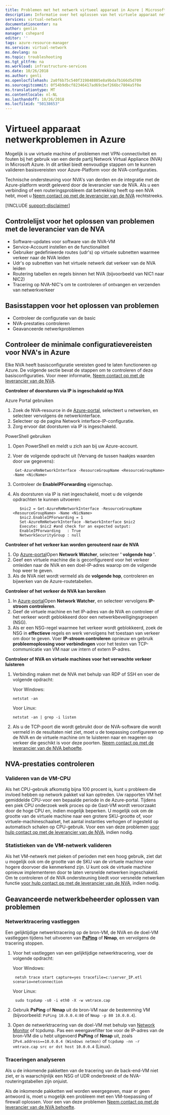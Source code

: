```yaml
---
title: Problemen met het netwerk virtueel apparaat in Azure | Microsoft Docs
description: Informatie over het oplossen van het virtuele apparaat netwerkproblemen in Azure.
services: virtual-network
documentationcenter: na
author: genlin
manager: cshepard
editor: ''
tags: azure-resource-manager
ms.service: virtual-network
ms.devlang: na
ms.topic: troubleshooting
ms.tgt_pltfrm: na
ms.workload: infrastructure-services
ms.date: 10/26/2018
ms.author: genli
ms.openlocfilehash: 2a0f6b75c540f319848805e8a9bda7b166d5d709
ms.sourcegitcommit: 0f54b9dbcf82346417ad69cbef266bc7804a5f0e
ms.translationtype: MT
ms.contentlocale: nl-NL
ms.lasthandoff: 10/26/2018
ms.locfileid: "50138653"
---
```

#  <a name="network-virtual-appliance-issues-in-azure"></a>Virtueel apparaat netwerkproblemen in Azure

Mogelijk is uw virtuele machine of problemen met VPN-connectiviteit en fouten bij het gebruik van een derde partij Network Virtual Appliance (NVA) in Microsoft Azure. In dit artikel biedt eenvoudige stappen om te kunnen valideren basisvereisten voor Azure-Platform voor de NVA-configuraties.

Technische ondersteuning voor NVA's van derden en de integratie met de Azure-platform wordt geleverd door de leverancier van de NVA. Als u een verbinding of een routeringsprobleem dat betrekking heeft op een NVA hebt, moet u [Neem contact op met de leverancier van de NVA](https://support.microsoft.com/help/2984655/support-for-azure-market-place-for-virtual-machines) rechtstreeks.

[!INCLUDE [support-disclaimer](../../includes/support-disclaimer.md)]

## <a name="checklist-for-troubleshooting-with-nva-vendor"></a>Controlelijst voor het oplossen van problemen met de leverancier van de NVA

- Software-updates voor software van de NVA-VM
- Service-Account instellen en de functionaliteit
- Gebruiker gedefinieerde routes (udr's) op virtuele subnetten waarmee verkeer naar de NVA leiden
- Udr's op subnetten van het virtuele netwerk dat verkeer van de NVA leiden
- Routering tabellen en regels binnen het NVA (bijvoorbeeld van NIC1 naar NIC2)
- Tracering op NVA-NIC's om te controleren of ontvangen en verzenden van netwerkverkeer

## <a name="basic-troubleshooting-steps"></a>Basisstappen voor het oplossen van problemen

- Controleer de configuratie van de basic
- NVA-prestaties controleren
- Geavanceerde netwerkproblemen

## <a name="check-the-minimum-configuration-requirements-for-nvas-on-azure"></a>Controleer de minimale configuratievereisten voor NVA's in Azure

Elke NVA heeft basisconfiguratie vereisten goed te laten functioneren op Azure. De volgende sectie bevat de stappen om te controleren of deze basisconfiguraties. Voor meer informatie, [Neem contact op met de leverancier van de NVA](https://support.microsoft.com/help/2984655/support-for-azure-market-place-for-virtual-machines).

**Controleer of doorsturen via IP is ingeschakeld op NVA**

Azure Portal gebruiken

1.  Zoek de NVA-resource in de [Azure-portal](https://portal.azure.com), selecteert u netwerken, en selecteer vervolgens de netwerkinterface.
2.  Selecteer op de pagina Network interface-IP-configuratie.
3.  Zorg ervoor dat doorsturen via IP is ingeschakeld.

PowerShell gebruiken

1. Open PowerShell en meldt u zich aan bij uw Azure-account.
2. Voer de volgende opdracht uit (Vervang de tussen haakjes waarden door uw gegevens):

        Get-AzureRmNetworkInterface -ResourceGroupName <ResourceGroupName> -Name <NicName>  

3. Controleer de **EnableIPForwarding** eigenschap.
 
4. Als doorsturen via IP is niet ingeschakeld, moet u de volgende opdrachten te kunnen uitvoeren:

          $nic2 = Get-AzureRmNetworkInterface -ResourceGroupName <ResourceGroupName> -Name <NicName>
          $nic2.EnableIPForwarding = 1
          Set-AzureRmNetworkInterface -NetworkInterface $nic2
          Execute: $nic2 #and check for an expected output:
          EnableIPForwarding   : True
          NetworkSecurityGroup : null

**Controleer of het verkeer kan worden gerouteerd naar de NVA**

1. Op [Azure-portal](https://portal.azure.com)Open **Network Watcher**, selecteer **' volgende hop '**.
2. Geef een virtuele machine die is geconfigureerd voor het verkeer omleiden naar de NVA en een doel-IP-adres waarop om de volgende hop weer te geven. 
3. Als de NVA niet wordt vermeld als de **volgende hop**, controleren en bijwerken van de Azure-routetabellen.

**Controleer of het verkeer de NVA kan bereiken**

1.  In [Azure-portal](https://portal.azure.com)Open **Network Watcher**, en selecteer vervolgens **IP-stroom controleren**. 
2.  Geef de virtuele machine en het IP-adres van de NVA en controleer of het verkeer wordt geblokkeerd door een netwerkbeveiligingsgroepen (NSG).
3.  Als er een NSG-regel waarmee het verkeer wordt geblokkeerd, zoek de NSG in **effectieve** regels en werk vervolgens het toestaan van verkeer om door te geven. Voer **IP-stroom controleren** opnieuw en gebruik **probleemoplossing voor verbindingen** voor het testen van TCP-communicatie van VM naar uw intern of extern IP-adres.

**Controleer of NVA en virtuele machines voor het verwachte verkeer luisteren**

1.  Verbinding maken met de NVA met behulp van RDP of SSH en voer de volgende opdracht:

    Voor Windows:

        netstat -an

    Voor Linux:

        netstat -an | grep -i listen
2.  Als u de TCP-poort die wordt gebruikt door de NVA-software die wordt vermeld in de resultaten niet ziet, moet u de toepassing configureren op de NVA en de virtuele machine om te luisteren naar en reageren op verkeer die geschikt is voor deze poorten. [Neem contact op met de leverancier van de NVA behoefte](https://support.microsoft.com/help/2984655/support-for-azure-market-place-for-virtual-machines).

## <a name="check-nva-performance"></a>NVA-prestaties controleren

### <a name="validate-vm-cpu"></a>Valideren van de VM-CPU

Als het CPU-gebruik afkomstig bijna 100 procent is, kunt u probleem die invloed hebben op network pakket val kan optreden. Uw rapporten VM het gemiddelde CPU-voor een bepaalde periode in de Azure-portal. Tijdens een piek CPU onderzoek welk proces op de Gast-VM wordt veroorzaakt door de hoge CPU en, indien mogelijk beperken. U mogelijk ook om de grootte van de virtuele machine naar een grotere SKU-grootte of, voor virtuele-machineschaalset, het aantal instanties verhogen of ingesteld op automatisch schalen op CPU-gebruik. Voor een van deze problemen [voor hulp contact op met de leverancier van de NVA](https://support.microsoft.com/help/2984655/support-for-azure-market-place-for-virtual-machines), indien nodig.

### <a name="validate-vm-network-statistics"></a>Statistieken van de VM-netwerk valideren 

Als het VM-netwerk met pieken of perioden met een hoog gebruik, ziet dat u mogelijk ook om de grootte van de SKU van de virtuele machine voor hogere doorvoer die kenmerkend zijn. U kunt ook de virtuele machine opnieuw implementeren door te laten versnelde netwerken ingeschakeld. Om te controleren of de NVA ondersteuning biedt voor versnelde netwerken functie [voor hulp contact op met de leverancier van de NVA](https://support.microsoft.com/help/2984655/support-for-azure-market-place-for-virtual-machines), indien nodig.

## <a name="advanced-network-administrator-troubleshooting"></a>Geavanceerde netwerkbeheerder oplossen van problemen

### <a name="capture-network-trace"></a>Netwerktracering vastleggen
Een gelijktijdige netwerktracering op de bron-VM, de NVA en de doel-VM vastleggen tijdens het uitvoeren van **[PsPing](https://docs.microsoft.com/sysinternals/downloads/psping)** of **Nmap**, en vervolgens de tracering stoppen.

1. Voor het vastleggen van een gelijktijdige netwerktracering, voer de volgende opdracht:

    Voor Windows:

        netsh trace start capture=yes tracefile=c:\server_IP.etl scenario=netconnection

    Voor Linux:

        sudo tcpdump -s0 -i eth0 -X -w vmtrace.cap

2. Gebruik **PsPing** of **Nmap** uit de bron-VM naar de bestemming VM (bijvoorbeeld: `PsPing 10.0.0.4:80` of `Nmap -p 80 10.0.0.4`).

3. Open de netwerktracering van de doel-VM met behulp van [Network Monitor](https://www.microsoft.com/download/details.aspx?id=4865) of tcpdump. Pas een weergavefilter toe voor de IP-adres van de bron-VM die u hebt uitgevoerd **PsPing** of **Nmap** uit, zoals `IPv4.address==10.0.0.4 (Windows netmon)` of `tcpdump -nn -r vmtrace.cap src or dst host 10.0.0.4` (Linux).

### <a name="analyze-traces"></a>Traceringen analyseren

Als u de inkomende pakketten van de tracering van de back-end-VM niet ziet, er is waarschijnlijk een NSG of UDR onderbreekt of de NVA-routeringstabellen zijn onjuist.

Als de inkomende pakketten wel worden weergegeven, maar er geen antwoord is, moet u mogelijk een probleem met een VM-toepassing of firewall oplossen. Voor een van deze problemen [Neem contact op met de leverancier van de NVA behoefte](https://support.microsoft.com/help/2984655/support-for-azure-market-place-for-virtual-machines).

